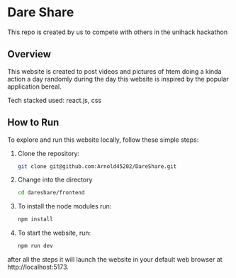 # Dare Share
This repo is created by us to compete with others in the unihack hackathon

## Overview
This website is created to post videos and pictures of htem doing a kinda action a day randomly during the day this website is inspired by the popular application bereal.

Tech stacked used: react.js, css

## How to Run

To explore and run this website locally, follow these simple steps:

1. Clone the repository:

   ```bash
   git clone git@github.com:Arnold45202/DareShare.git
2. Change into the directory 
   
   ```bash
   cd dareshare/frontend
3. To install the node modules run:

   ```bash
   npm install

4. To start the website, run:

   ```bash
   npm run dev

after all the steps it will launch the website in your default web browser at http://localhost:5173.

